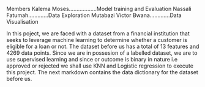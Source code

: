 Members
Kalema Moses..................Model training and Evaluation 
Nassali Fatumah.............Data Exploration 
Mutabazi Victor Bwana.............Data Visualisation 

In this poject, we are faced with a dataset from a financial institution that seeks to leverage machine learning to determine whether a customer is eligible for a loan or not.
The dataset before us has a total of 13 features and 4269 data points. Since we are in possesion of a labelled dataset, we are to use supervised learning and since or outcome is binary in nature i.e approved or rejected we shall use KNN and Logistic regression to execute this project.
The next markdown contains the data dictionary for the dataset before us.
